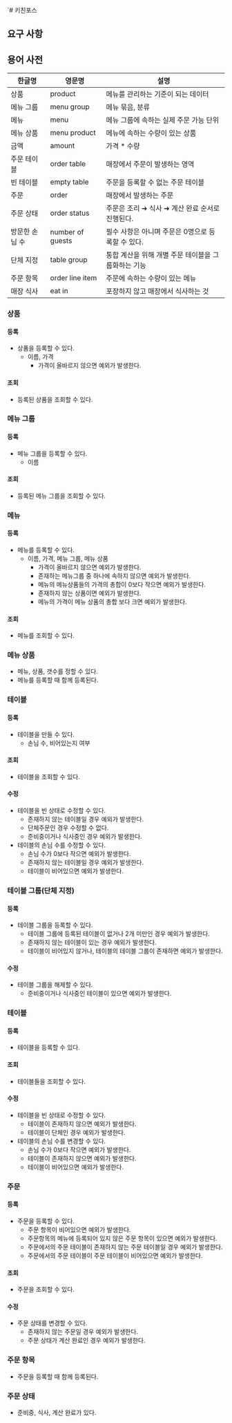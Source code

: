 `# 키친포스

## 요구 사항

## 용어 사전

| 한글명 | 영문명 | 설명 |
| --- | --- | --- |
| 상품 | product | 메뉴를 관리하는 기준이 되는 데이터 |
| 메뉴 그룹 | menu group | 메뉴 묶음, 분류 |
| 메뉴 | menu | 메뉴 그룹에 속하는 실제 주문 가능 단위 |
| 메뉴 상품 | menu product | 메뉴에 속하는 수량이 있는 상품 |
| 금액 | amount | 가격 * 수량 |
| 주문 테이블 | order table | 매장에서 주문이 발생하는 영역 |
| 빈 테이블 | empty table | 주문을 등록할 수 없는 주문 테이블 |
| 주문 | order | 매장에서 발생하는 주문 |
| 주문 상태 | order status | 주문은 조리 ➜ 식사 ➜ 계산 완료 순서로 진행된다. |
| 방문한 손님 수 | number of guests | 필수 사항은 아니며 주문은 0명으로 등록할 수 있다. |
| 단체 지정 | table group | 통합 계산을 위해 개별 주문 테이블을 그룹화하는 기능 |
| 주문 항목 | order line item | 주문에 속하는 수량이 있는 메뉴 |
| 매장 식사 | eat in | 포장하지 않고 매장에서 식사하는 것 |

### 상품
#### 등록
- 상품을 등록할 수 있다.
  - 이름, 가격
    - 가격이 올바르지 않으면 예외가 발생한다.
#### 조회
- 등록된 상품을 조회할 수 있다.

### 메뉴 그룹
#### 등록
- 메뉴 그룹을 등록할 수 있다.
  - 이름
#### 조회
- 등록된 메뉴 그룹을 조회할 수 있다.

### 메뉴
#### 등록
- 메뉴를 등록할 수 있다.
  - 이름, 가격, 메뉴 그룹, 메뉴 상품
    - 가격이 올바르지 않으면 예외가 발생한다.
    - 존재하는 메뉴그룹 중 하나에 속하지 않으면 예외가 발생한다.
    - 메뉴의 메뉴상품들의 가격의 총합이 0보다 작으면 예외가 발생한다.
    - 존재하지 않는 상품이면 예외가 발생한다.
    - 메뉴의 가격이 메뉴 상품의 총합 보다 크면 예외가 발생한다.
#### 조회
- 메뉴를 조회할 수 있다.

### 메뉴 상품
- 메뉴, 상품, 갯수를 정할 수 있다.
- 메뉴를 등록할 때 함께 등록된다.

### 테이블
#### 등록
- 테이블을 만들 수 있다.
  - 손님 수, 비어있는지 여부
#### 조회
- 테이블을 조회할 수 있다.
#### 수정
- 테이블을 빈 상태로 수정할 수 있다.
  - 존재하지 않는 테이블일 경우 예외가 발생한다.
  - 단체주문인 경우 수정할 수 없다.
  - 준비중이거나 식사중인 경우 예외가 발생한다.
- 테이블의 손님 수를 수정할 수 있다.
  - 손님 수가 0보다 작으면 예외가 발생한다.
  - 존재하지 않는 테이블일 경우 예외가 발생한다.
  - 테이블이 비어있으면 예외가 발생한다.

### 테이블 그룹(단체 지정)
#### 등록
- 테이블 그룹을 등록할 수 있다.
  - 테이블 그룹에 등록된 테이블이 없거나 2개 미만인 경우 예외가 발생한다.
  - 존재하지 않는 테이블이 있는 경우 예외가 발생한다.
  - 테이블이 비어있지 않거나, 테이블의 테이블 그룹이 존재하면 예외가 발생한다.
#### 수정
- 테이블 그룹을 해제할 수 있다.
  - 준비중이거나 식사중인 테이블이 있으면 예외가 발생한다.

### 테이블
#### 등록
- 테이블을 등록할 수 있다.
#### 조회
- 테이블들을 조회할 수 있다.
#### 수정
- 테이블을 빈 상태로 수정할 수 있다.
  - 테이블이 존재하지 않으면 예외가 발생한다.
  - 테이블이 단체인 경우 예외가 발생한다.
- 테이블의 손님 수를 변경할 수 있다.
  - 손님 수가 0보다 작으면 예외가 발생한다.
  - 테이블이 존재하지 않으면 예외가 발생한다.
  - 테이블이 비어있으면 예외가 발생한다.

### 주문
#### 등록
- 주문을 등록할 수 있다.
  - 주문 항목이 비어있으면 예외가 발생한다.
  - 주문항목의 메뉴에 등록되어 있지 않은 주문 항목이 있으면 예외가 발생한다.
  - 주문에서의 주문 테이블이 존재하지 않는 주문 테이블일 경우 예외가 발생한다.
  - 주문에서의 주문 테이블이 주문 테이블이 비어있으면 예외가 발생한다.
#### 조회
- 주문을 조회할 수 있다.
#### 수정
- 주문 상태를 변경할 수 있다.
  - 존재하지 않는 주문일 경우 예외가 발생한다.
  - 주문 상태가 계산 완료인 경우 예외가 발생한다.
  
### 주문 항목
- 주문을 등록할 때 함께 등록된다.

### 주문 상태
- 준비중, 식사, 계산 완료가 있다.


